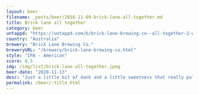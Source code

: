```yaml
---
layout: beer
filename: _posts/beer/2016-11-09-brick-lane-all-together.md
title: Brick lane all together
category: beer
untappd: "https://untappd.com/b/brick-lane-brewing-co--all-together-2-west-coast-ipa/3936456"
country: "Australia"
brewery: "Brick Lane Brewing Co."
breweryURL: "/brewery/brick-lane-brewing-co.html"
style: "IPA - American"
score: 8.5
img: /img/list/brick-lane-all-together.jpeg
beer-date: "2020-11-13"
desc: "Just a little bit of dank and a little sweetness that really pulls this beer together"
permalink: /beer/:title.html
---
```

